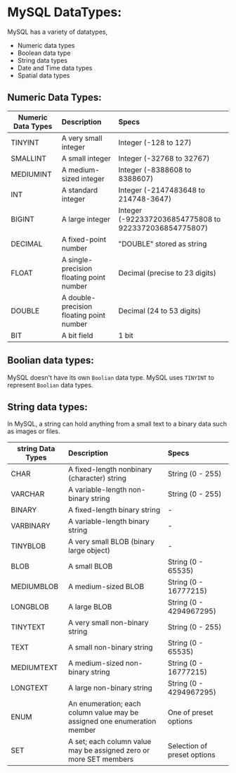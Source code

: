 # MySQL DataTypes:
MySQL has a variety of datatypes,  
- Numeric data types
- Boolean data type
- String data types
- Date and Time data types
- Spatial data types

## Numeric Data Types:
| Numeric Data Types	| Description                               | Specs       |
| ------------------- | :---------------------------------------- | :------------------------|
| TINYINT             | A very small integer                      | Integer (-128 to 127) |
| SMALLINT	          | A small integer                           | Integer (-32768 to 32767) |
| MEDIUMINT	          | A medium-sized integer                    | Integer (-8388608 to 8388607) |
| INT	                | A standard integer                        | Integer (-2147483648 to 214748-3647) |
| BIGINT	            | A large integer                           | Integer (-9223372036854775808 to 9223372036854775807) |
| DECIMAL	            | A fixed-point number                      | "DOUBLE" stored as string |
| FLOAT	              | A single-precision floating point number  | Decimal (precise to 23 digits) |
| DOUBLE	            | A double-precision floating point number  | Decimal (24 to 53 digits) |
| BIT	                | A bit field                               | 1 bit |

## Boolian data types:
MySQL doesn't have its own `Boolian` data type. MySQL uses `TINYINT` to represent `Boolian` data types.  

## String data types:
In MySQL, a string can hold anything from a small text to a binary data such as images or files.  

| string Data Types 	| Description                                                                  | Specs       |
| ------------------- | :--------------------------------------------------------------------------- | :------------------------|
| CHAR	              | A fixed-length nonbinary (character) string                                  | String (0 - 255) |
| VARCHAR	            | A variable-length non-binary string                                          | String (0 - 255) |
| BINARY	            | A fixed-length binary string                                                 | - |
| VARBINARY	          | A variable-length binary string                                              | - |
| TINYBLOB	          | A very small BLOB (binary large object)                                      | - |
| BLOB	              | A small BLOB                                                                 | String (0 - 65535) |
| MEDIUMBLOB	        | A medium-sized BLOB                                                          | String (0 - 16777215) |
| LONGBLOB	          | A large BLOB                                                                 | String (0 - 4294967295) |
| TINYTEXT	          | A very small non-binary string                                               | String (0 - 255) |
| TEXT	              | A small non-binary string                                                    | String (0 - 65535) |
| MEDIUMTEXT	        | A medium-sized non-binary string                                             | String (0 - 16777215) |
| LONGTEXT	          | A large non-binary string                                                    | String (0 - 4294967295) |
| ENUM	              | An enumeration; each column value may be assigned one enumeration member     | One of preset options |
| SET	                | A set; each column value may be assigned zero or more SET members            | Selection of preset options |






